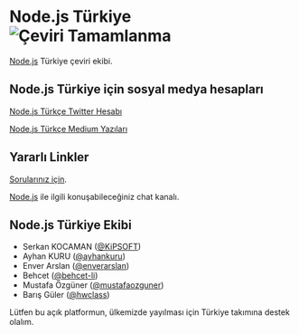 # Node.js Türkiye ![Çeviri Tamamlanma](https://img.shields.io/badge/Tamanlanma-%2525-green.svg?style=flat-square)

[Node.js](https://nodejs.org/) Türkiye çeviri ekibi.

## Node.js Türkiye için sosyal medya hesapları

[Node.js Türkçe Twitter Hesabı](https://twitter.com/nodejs_tr)

[Node.js Türkçe Medium Yazıları](https://medium.com/@nodejs_tr)

## Yararlı Linkler

[Sorularınız için](https://plus.google.com/communities/102219910544377809997).

[Node.js](https://gitter.im/nodejs/nodejs-tr) ile ilgili konuşabileceğiniz chat kanalı.

## Node.js Türkiye Ekibi

- Serkan KOCAMAN ([@KiPSOFT](https://github.com/kipsoft))
- Ayhan KURU ([@ayhankuru](https://github.com/ayhankuru))
- Enver Arslan ([@enverarslan](https://github.com/enverarslan))
- Behcet ([@behcet-li](https://github.com/behcet-li))
- Mustafa Özgüner ([@mustafaozguner](https://github.com/mustafaozguner))
- Barış Güler ([@hwclass](https://github.com/hwclass))


Lütfen bu açık platformun, ülkemizde yayılması için Türkiye takımına destek olalım.
